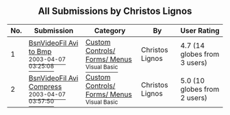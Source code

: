 ﻿<div align="center">

## All Submissions by Christos Lignos

</div>

No.  | Submission | Category | By   | User Rating
---- | ---------- | -------- | ---- | -----------
1 | [BsnVideoFil Avi to Bmp<br /><sup>2003-04-07 03:25:08</sup>](https://github.com/Planet-Source-Code/christos-lignos-bsnvideofil-avi-to-bmp__1-44576) | [Custom Controls/ Forms/  Menus<br /><sup>Visual Basic</sup>](../ByCategory/custom-controls-forms-menus__1-4.md) | Christos Lignos | 4.7 (14 globes from 3 users)
2 | [BsnVideoFil Avi Compress<br /><sup>2003-04-07 03:57:50</sup>](https://github.com/Planet-Source-Code/christos-lignos-bsnvideofil-avi-compress__1-44574) | [Custom Controls/ Forms/  Menus<br /><sup>Visual Basic</sup>](../ByCategory/custom-controls-forms-menus__1-4.md) | Christos Lignos | 5.0 (10 globes from 2 users)
